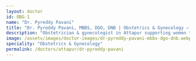 ```yaml
---
layout: doctor
id: OBG-1
name: "Dr. Pyreddy Pavani"
title: "Dr. Pyreddy Pavani, MBBS, DGO, DNB | Obstetrics & Gynecology — Attapur, Hyderabad"
description: "Obstetrician & gynecologist in Attapur supporting women through antenatal care, high-risk pregnancies, PCOS and fertility counselling."
image: /assets/images/doctor-images/dr-pyreddy-pavani-mbbs-dgo-dnb.webp
speciality: "Obstetrics & Gynecology"
permalink: /doctors/attapur/dr-pyreddy-pavani
---
```

